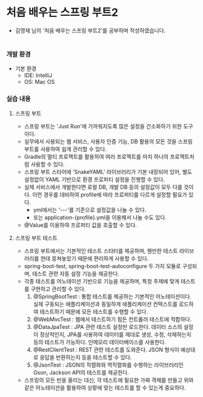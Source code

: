 # 처음 배우는 스프링 부트2
- 김영재 님의 '처음 배우는 스프링 부트2'를 공부하며 작성하였습니다.
  <br><br>
  
### 개발 환경
- 기본 환경
    - IDE: IntelliJ
    - OS: Mac OS

### 실습 내용
1. 스프링 부트
   - 스프링 부트는 'Just Run'에 가까워지도록 많은 설정을 간소화하기 위한 도구이다. 
   - 실무에서 사용되는 웹 서비스, 사용자 인증 기능, DB 활용의 모든 것을 스프링 부트를 사용하여 쉽게 관리할 수 있다.
   - Gradle의 멀티 프로젝트를 활용하여 여러 프로젝트를 마치 하나의 프로젝트처럼 사용할 수 있다. 
   - 스프링 부트 스타어에 'SnakeYAML' 라이브러리가 기본 내장되어 있어, 별도 설정없이 YAML 기반으로 환경 프로퍼티 설정을 진행할 수 있다.
   - 실제 서비스에서 개발한다면 로컬 DB, 개발 DB 등의 설정값이 모두 다를 것이다. 이런 경우를 대비하여 profile에 따라 프로퍼티를 다르게 설정할 필요가 있다.
      - yml에서는 '---'를 기준으로 설정값을 나눌 수 있다.
      - 또는 application-{profile}.yml을 이용해서 나눌 수도 있다.
   - @Value를 이용하여 프로퍼티 값을 호출할 수 있다.
   
   
2. 스프링 부트 테스트
   - 스프링 부트에서는 기본적인 테스트 스타터를 제공하며, 웬만한 테스트 라이브러리를 한데 뭉쳐놓았기 때문에 편리하게 사용할 수 있다. 
   - spring-boot-test, spring-boot-test-autoconfigure 두 가지 모듈로 구성되며, 테스트 관련 자동 설정 기능을 제공한다. 
   - 각종 테스트를 어노테이션 기반으로 기능을 제공하며, 특정 주제에 맞게 테스트를 구현하고 관리할 수 있다.
      1. @SpringBootTest : 통합 테스트를 제공하는 기본적인 어노테이션이다. 실제 구동되는 애플리케이션과 동일하게 애플리케이션 컨텍스트를 로드하여 테스트하기 때문에 모든 테스트를 수행할 수 있다.
      2. @WebMvcTest : 웹에서 테스트하기 힘든 컨트롤러 테스트에 적합하다. 
      3. @DataJpaTest : JPA 관련 테스트 설정만 로드한다. 데이터 소스의 설정이 정상적인지, JPA를 사용하여 데이터를 제대로 생성, 수정, 삭제하는지 등의 테스트가 가능하다. 인메모리 데이터베이스를 사용한다.
      4. @RestClientTest : REST 관련 테스트를 도와준다. JSON 형식이 예상대로 응답을 반환하는지 등을 테스트할 수 있다.
      5. @JsonTest : JSON의 직렬화와 역직렬화를 수행하는 라이브러리인 Gson, Jackson API의 테스트를 제공한다. 
   - 스프링의 모든 빈을 올리는 대신, 각 테스트에 필요한 가짜 객체를 만들고 위와 같은 어노테이션을 활용하여 상황에 맞는 테스트를 할 수 있는게 중요하다.
   
   
     
